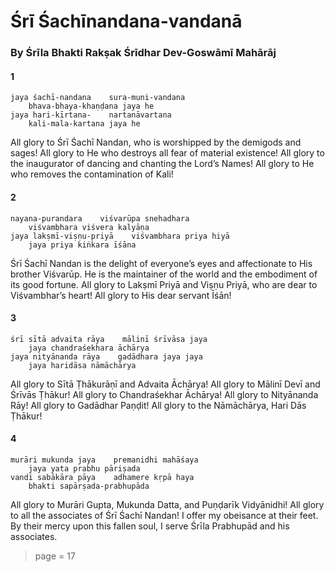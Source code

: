 # Śrī Śachīnandana-vandanā

### By Śrīla Bhakti Rakṣak Śrīdhar Dev-Goswāmī Mahārāj

#### 1

    jaya śachī-nandana    sura-muni-vandana
        bhava-bhaya-khaṇḍana jaya he
    jaya hari-kīrtana-    nartanāvartana
        kali-mala-kartana jaya he

All glory to Śrī Śachī Nandan, who is worshipped by the demigods and sages! All glory to He who destroys all fear of material existence! All glory to the inaugurator of dancing and chanting the Lord’s Names! All glory to He who removes the contamination of Kali!

#### 2

    nayana-purandara    viśvarūpa snehadhara
        viśvambhara viśvera kalyāṇa
    jaya lakṣmī-viṣṇu-priyā    viśvambhara priya hiyā
        jaya priya kiṅkara īśāna

Śrī Śachī Nandan is the delight of everyone’s eyes and affectionate to His brother Viśvarūp. He is the maintainer of the world and the embodiment of its good fortune. All glory to Lakṣmī Priyā and Viṣṇu Priyā, who are dear to Viśvambhar’s heart! All glory to His dear servant Īśān!

#### 3

    śrī sītā advaita rāya    mālinī śrīvāsa jaya
        jaya chandraśekhara āchārya
    jaya nityānanda rāya    gadādhara jaya jaya
        jaya haridāsa nāmāchārya

All glory to Sītā Ṭhākurāṇī and Advaita Āchārya! All glory to Mālinī Devī and Śrīvās Ṭhākur! All glory to Chandraśekhar Āchārya! All glory to Nityānanda Rāy! All glory to Gadādhar Paṇḍit! All glory to the Nāmāchārya, Hari Dās Ṭhākur!

#### 4

    murāri mukunda jaya    premanidhi mahāśaya
        jaya yata prabhu pāriṣada
    vandi sabākāra pāya    adhamere kṛpā haya
        bhakti sapārṣada-prabhupāda

All glory to Murāri Gupta, Mukunda Datta, and Puṇḍarīk Vidyānidhi! All glory to all the associates of Śrī Śachī Nandan! I offer my obeisance at their feet. By their mercy upon this fallen soul, I serve Śrīla Prabhupād and his associates.


> page = 17
